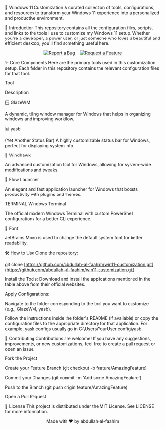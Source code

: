 🎨 Windows 11 Customization
A curated collection of tools, configurations, and resources to transform your Windows 11 experience into a personalized and productive environment.

🚀 Introduction
This repository contains all the configuration files, scripts, and links to the tools I use to customize my Windows 11 setup. Whether you're a developer, a power user, or just someone who loves a beautiful and efficient desktop, you'll find something useful here.

<p align="center">
<a href="https://www.google.com/search?q=https://github.com/abdullah-al-faahim/win11-customization/issues/new%3Fassignees%3D%26labels%3Dbug%26template%3Dbug_report.md%26title%3D">
<img src="https://www.google.com/search?q=https://img.shields.io/badge/Report%2520a%2520Bug-f38ba8%3Fstyle%3Dfor-the-badge%26logo%3Dgithub" alt="Report a Bug">
</a>
&nbsp;&nbsp;
<a href="https://www.google.com/search?q=https://github.com/abdullah-al-faahim/win11-customization/issues/new%3Fassignees%3D%26labels%3Denhancement%26template%3Dfeature_request.md%26title%3D">
<img src="https://www.google.com/search?q=https://img.shields.io/badge/Request%2520a%2520Feature-b4befe%3Fstyle%3Dfor-the-badge%26logo%3Dgithub" alt="Request a Feature">
</a>
</p>

✨ Core Components
Here are the primary tools used in this customization setup. Each folder in this repository contains the relevant configuration files for that tool.

Tool

Description

🪟 GlazeWM

A dynamic, tiling window manager for Windows that helps in organizing windows and improving workflow.

📊 yasb

(Yet Another Status Bar) A highly customizable status bar for Windows, perfect for displaying system info.

🦅 Windhawk

An advanced customization tool for Windows, allowing for system-wide modifications and tweaks.

🚀 Flow Launcher

An elegant and fast application launcher for Windows that boosts productivity with plugins and themes.

TERMINAL Windows Terminal

The official modern Windows Terminal with custom PowerShell configurations for a better CLI experience.

🎨 Font

JetBrains Mono is used to change the default system font for better readability.

🛠️ How to Use
Clone the repository:

git clone [https://github.com/abdullah-al-faahim/win11-customization.git](https://github.com/abdullah-al-faahim/win11-customization.git)

Install the Tools: Download and install the applications mentioned in the table above from their official websites.

Apply Configurations:

Navigate to the folder corresponding to the tool you want to customize (e.g., GlazeWM, yasb).

Follow the instructions inside the folder's README (if available) or copy the configuration files to the appropriate directory for that application. For example, yasb configs usually go in C:\Users\YourUser\.config\yasb\.

🤝 Contributing
Contributions are welcome! If you have any suggestions, improvements, or new customizations, feel free to create a pull request or open an issue.

Fork the Project

Create your Feature Branch (git checkout -b feature/AmazingFeature)

Commit your Changes (git commit -m 'Add some AmazingFeature')

Push to the Branch (git push origin feature/AmazingFeature)

Open a Pull Request

📄 License
This project is distributed under the MIT License. See LICENSE for more information.

<p align="center">
Made with ❤️ by abdullah-al-faahim
</p>
